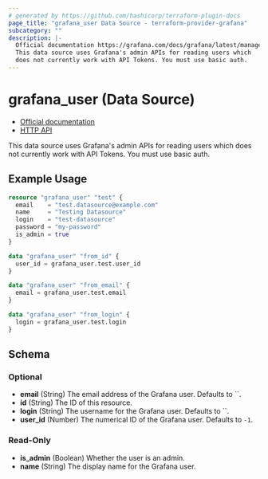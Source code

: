 ```yaml
---
# generated by https://github.com/hashicorp/terraform-plugin-docs
page_title: "grafana_user Data Source - terraform-provider-grafana"
subcategory: ""
description: |-
  Official documentation https://grafana.com/docs/grafana/latest/manage-users/server-admin/server-admin-manage-users/HTTP API https://grafana.com/docs/grafana/latest/http_api/user/
  This data source uses Grafana's admin APIs for reading users which
  does not currently work with API Tokens. You must use basic auth.
---
```


# grafana_user (Data Source)

* [Official documentation](https://grafana.com/docs/grafana/latest/manage-users/server-admin/server-admin-manage-users/)
* [HTTP API](https://grafana.com/docs/grafana/latest/http_api/user/)

This data source uses Grafana's admin APIs for reading users which
does not currently work with API Tokens. You must use basic auth.

## Example Usage

```terraform
resource "grafana_user" "test" {
  email    = "test.datasource@example.com"
  name     = "Testing Datasource"
  login    = "test-datasource"
  password = "my-password"
  is_admin = true
}

data "grafana_user" "from_id" {
  user_id = grafana_user.test.user_id
}

data "grafana_user" "from_email" {
  email = grafana_user.test.email
}

data "grafana_user" "from_login" {
  login = grafana_user.test.login
}
```

<!-- schema generated by tfplugindocs -->
## Schema

### Optional

- **email** (String) The email address of the Grafana user. Defaults to ``.
- **id** (String) The ID of this resource.
- **login** (String) The username for the Grafana user. Defaults to ``.
- **user_id** (Number) The numerical ID of the Grafana user. Defaults to `-1`.

### Read-Only

- **is_admin** (Boolean) Whether the user is an admin.
- **name** (String) The display name for the Grafana user.


